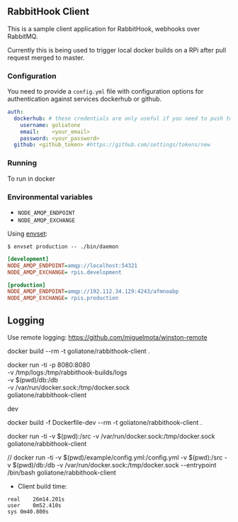 ## RabbitHook Client 
This is a sample client application for RabbitHook, webhooks over RabbitMQ.

Currently this is being used to trigger local docker builds on a RPi after pull request merged to master.

### Configuration
You need to provide a `config.yml` file with configuration options for authentication against services dockerhub or github.

```yaml 
auth:
  dockerhub: # these credentials are only useful if you need to push to the dockerhub
    username: goliatone
    email:    <your_email>
    password: <your_password>
  github: <github_token> #https://github.com/settings/tokens/new
```

### Running 
To run in docker
### Environmental variables

* `NODE_AMQP_ENDPOINT`
* `NODE_AMQP_EXCHANGE`

Using [envset][envset]:

```
$ envset production -- ./bin/daemon
```

```ini
[development]
NODE_AMQP_ENDPOINT=amqp://localhost:54321
NODE_AMQP_EXCHANGE= rpis.development

[production]
NODE_AMQP_ENDPOINT=amqp://192.112.34.129:4243/afmnoabp
NODE_AMQP_EXCHANGE= rpis.production
```


## Logging 
Use remote logging:
https://github.com/miguelmota/winston-remote

[envset]: https://github.com/goliatone/envset


docker build --rm -t goliatone/rabbithook-client .

docker run -ti -p 8080:8080 \
-v /tmp/logs:/tmp/rabbithook-builds/logs \
-v $(pwd)/db:/db \
-v /var/run/docker.sock:/tmp/docker.sock \
goliatone/rabbithook-client


dev 

docker build -f Dockerfile-dev --rm -t goliatone/rabbithook-client .

docker run -ti -v $(pwd):/src -v /var/run/docker.sock:/tmp/docker.sock goliatone/rabbithook-client

//
docker run -ti -v $(pwd)/example/config.yml:/config.yml -v $(pwd):/src -v $(pwd)/db:/db -v /var/run/docker.sock:/tmp/docker.sock --entrypoint /bin/bash goliatone/rabbithook-client


- Client build time:
```
real    26m14.201s
user    0m52.410s
sys 0m40.800s
```
